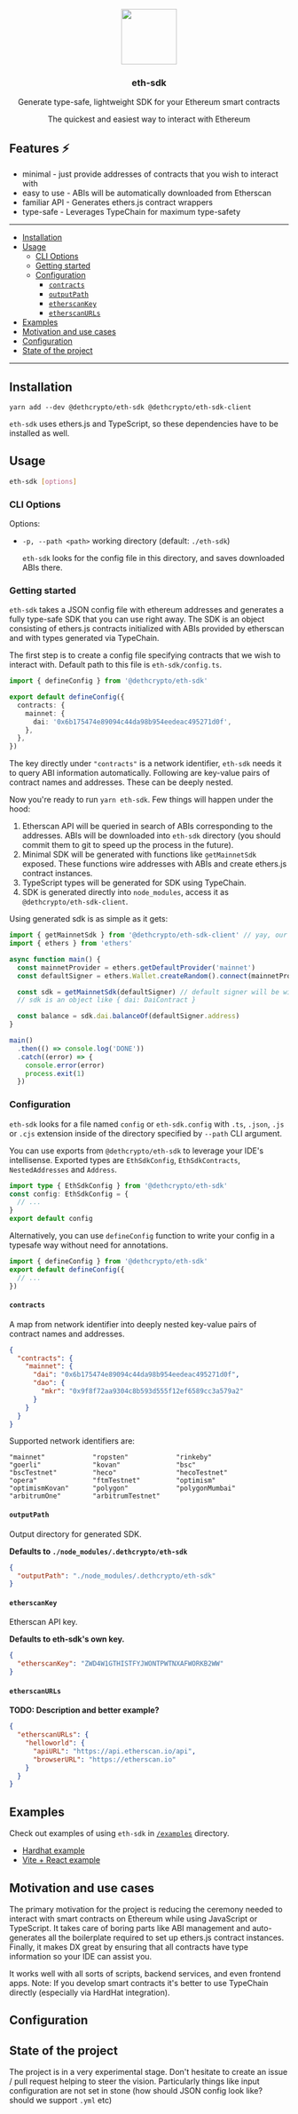 <p align="center">
  <img src="https://github.com/dethcrypto/eth-sdk/blob/master/docs/logo.png?raw=true" width="100" alt="" role="presentation">
  <h3 align="center">eth-sdk</h3>
  <p align="center">Generate type-safe, lightweight SDK for your Ethereum smart contracts</p>
  <p align="center">The quickest and easiest way to interact with Ethereum</p>
</p>

<h2>Features ⚡</h2>

- minimal - just provide addresses of contracts that you wish to interact with
- easy to use - ABIs will be automatically downloaded from Etherscan
- familiar API - Generates ethers.js contract wrappers
- type-safe - Leverages TypeChain for maximum type-safety

---

- [Installation](#installation)
- [Usage](#usage)
  - [CLI Options](#cli-options)
  - [Getting started](#getting-started)
  - [Configuration](#configuration)
    - [`contracts`](#contracts)
    - [`outputPath`](#outputpath)
    - [`etherscanKey`](#etherscankey)
    - [`etherscanURLs`](#etherscanurls)
- [Examples](#examples)
- [Motivation and use cases](#motivation-and-use-cases)
- [Configuration](#configuration-1)
- [State of the project](#state-of-the-project)

---

## Installation

```
yarn add --dev @dethcrypto/eth-sdk @dethcrypto/eth-sdk-client
```

`eth-sdk` uses ethers.js and TypeScript, so these dependencies have to be installed as well.

## Usage

```bash
eth-sdk [options]
```

### CLI Options

Options:

- `-p, --path <path>` working directory (default: `./eth-sdk`)

  `eth-sdk` looks for the config file in this directory, and saves downloaded ABIs there.

### Getting started

`eth-sdk` takes a JSON config file with ethereum addresses and generates a fully type-safe SDK that you can use right
away. The SDK is an object consisting of ethers.js contracts initialized with ABIs provided by etherscan and with types
generated via TypeChain.

The first step is to create a config file specifying contracts that we wish to interact with. Default path to this file
is `eth-sdk/config.ts`.

```ts
import { defineConfig } from '@dethcrypto/eth-sdk'

export default defineConfig({
  contracts: {
    mainnet: {
      dai: '0x6b175474e89094c44da98b954eedeac495271d0f',
    },
  },
})
```

The key directly under `"contracts"` is a network identifier, `eth-sdk` needs it to query ABI information automatically.
Following are key-value pairs of contract names and addresses. These can be deeply nested.

Now you're ready to run `yarn eth-sdk`. Few things will happen under the hood:

1. Etherscan API will be queried in search of ABIs corresponding to the addresses. ABIs will be downloaded into
   `eth-sdk` directory (you should commit them to git to speed up the process in the future).
2. Minimal SDK will be generated with functions like `getMainnetSdk` exposed. These functions wire addresses with ABIs
   and create ethers.js contract instances.
3. TypeScript types will be generated for SDK using TypeChain.
4. SDK is generated directly into `node_modules`, access it as `@dethcrypto/eth-sdk-client`.

Using generated sdk is as simple as it gets:

```typescript
import { getMainnetSdk } from '@dethcrypto/eth-sdk-client' // yay, our SDK! It's tailored especially for our needs
import { ethers } from 'ethers'

async function main() {
  const mainnetProvider = ethers.getDefaultProvider('mainnet')
  const defaultSigner = ethers.Wallet.createRandom().connect(mainnetProvider)

  const sdk = getMainnetSdk(defaultSigner) // default signer will be wired with all contract instances
  // sdk is an object like { dai: DaiContract }

  const balance = sdk.dai.balanceOf(defaultSigner.address)
}

main()
  .then(() => console.log('DONE'))
  .catch((error) => {
    console.error(error)
    process.exit(1)
  })
```

### Configuration

`eth-sdk` looks for a file named `config` or `eth-sdk.config` with `.ts`, `.json`, `.js` or `.cjs` extension inside of
the directory specified by `--path` CLI argument.

You can use exports from `@dethcrypto/eth-sdk` to leverage your IDE's intellisense. Exported types are `EthSdkConfig`,
`EthSdkContracts`, `NestedAddresses` and `Address`.

```ts
import type { EthSdkConfig } from '@dethcrypto/eth-sdk'
const config: EthSdkConfig = {
  // ...
}
export default config
```

Alternatively, you can use `defineConfig` function to write your config in a typesafe way without need for annotations.

```ts
import { defineConfig } from '@dethcrypto/eth-sdk'
export default defineConfig({
  // ...
})
```

#### `contracts`

A map from network identifier into deeply nested key-value pairs of contract names and addresses.

```json
{
  "contracts": {
    "mainnet": {
      "dai": "0x6b175474e89094c44da98b954eedeac495271d0f",
      "dao": {
        "mkr": "0x9f8f72aa9304c8b593d555f12ef6589cc3a579a2"
      }
    }
  }
}
```

Supported network identifiers are:

```
"mainnet"            "ropsten"            "rinkeby"
"goerli"             "kovan"              "bsc"
"bscTestnet"         "heco"               "hecoTestnet"
"opera"              "ftmTestnet"         "optimism"
"optimismKovan"      "polygon"            "polygonMumbai"
"arbitrumOne"        "arbitrumTestnet"
```

#### `outputPath`

Output directory for generated SDK.

**Defaults to `./node_modules/.dethcrypto/eth-sdk`**

```json
{
  "outputPath": "./node_modules/.dethcrypto/eth-sdk"
}
```

#### `etherscanKey`

Etherscan API key.

**Defaults to eth-sdk's own key.**

```json
{
  "etherscanKey": "ZWD4W1GTHISTFYJWONTPWTNXAFWORKB2WW"
}
```

#### `etherscanURLs`

**TODO: Description and better example?**

```json
{
  "etherscanURLs": {
    "helloworld": {
      "apiURL": "https://api.etherscan.io/api",
      "browserURL": "https://etherscan.io"
    }
  }
}
```

## Examples

Check out examples of using `eth-sdk` in [`/examples`][examples] directory.

- [Hardhat example](https://github.com/dethcrypto/eth-sdk/tree/master/examples/hardhat)
- [Vite + React example](https://github.com/dethcrypto/eth-sdk/tree/master/examples/vite-react)

[examples]: https://github.com/dethcrypto/eth-sdk/tree/master/examples

## Motivation and use cases

The primary motivation for the project is reducing the ceremony needed to interact with smart contracts on Ethereum
while using JavaScript or TypeScript. It takes care of boring parts like ABI management and auto-generates all the
boilerplate required to set up ethers.js contract instances. Finally, it makes DX great by ensuring that all contracts
have type information so your IDE can assist you.

It works well with all sorts of scripts, backend services, and even frontend apps. Note: If you develop smart contracts
it's better to use TypeChain directly (especially via HardHat integration).

## Configuration

## State of the project

The project is in a very experimental stage. Don't hesitate to create an issue / pull request helping to steer the
vision. Particularly things like input configuration are not set in stone (how should JSON config look like? should we
support `.yml` etc)
